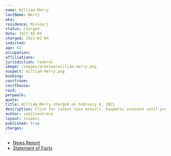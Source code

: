 ```yaml
---
name: William Merry
lastName: Merry
aka:
residence: Missouri
status: Charged
date: 2021-02-04
charged: 2021-02-04
indicted:
age: 62
occupation:
affiliations:
jurisdiction: Federal
image: /images/preview/william-merry.png
suspect: william-merry.png
booking:
courtroom:
courthouse:
raid:
perpwalk:
quote:
title: William Merry charged on February 4, 2021
description: Click for latest case details. Suspects innocent until proven guilty.
author: seditiontrack
layout: suspect
published: true
charges:
---
```

- [News Report](https://www.stltoday.com/news/local/crime-and-courts/st-louis-county-man-accused-of-role-in-capitol-riot-released-from-jail/article_6b5119e8-6368-5621-bfe0-8da222eb185c.html)
- [Statement of Facts](https://extremism.gwu.edu/sites/g/files/zaxdzs2191/f/William%20Merry%20Statement%20of%20Facts.pdf)
